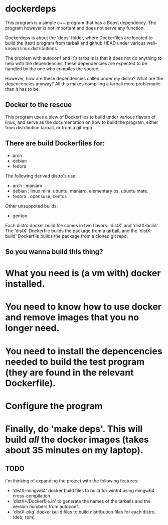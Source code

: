 dockerdeps
==========

This program is a simple c++ program that has a Boost dependency. The program however is not important and does not serve any function.

Dockerdeps is about the 'deps' folder, where Dockerfiles are located to build the (test) program from tarball and github HEAD under various well-known linux distributions.

The problem with autoconf and it's tarballs is that it does not do anything to help with the dependencies, these dependencies are expected to be handled by the one who compiles the source.

However, how are these dependencies called under my distro? What are the depencencies anyway? All this makes compiling a tarball more problematic than it has to be.

Docker to the rescue
--------------------

This program uses a slew of Dockerfiles to build under various flavors of linux, and serve as the documentation on how to build the program, either from distribution tarball, or from a git repo.

There are build Dockerfiles for:
--------------------------------

* arch
* debian
* fedora

The following derived distro's use:
* arch : manjaro
* debian : linux mint, ubuntu, manjaro, elementary os, ubuntu mate.
* fedora : opensuse, centos

Other unsuppoted builds:
* gentoo

Each distro docker build file comes in two flavors: 'distX' and 'distX-build'. The 'distX' Dockerfile builds the package from a tarball, and the 'distX-build' Dockerfile builds the package from a cloned git repo.

So you wanna build this thing?
------------------------------

# What you need is (a vm with) docker installed.
# You need to know how to use docker and remove images that you no longer need.
# You need to install the depencencies needed to build the test program (they are found in the relevant Dockerfile).
# Configure the program
# Finally, do 'make deps'. This will build *all* the docker images (takes about 35 minutes on my laptop).

TODO
----
I'm thinking of expanding the project with the following features:
* 'distX-mingw64' docker build files to build for win64 using mingw64 cross-compilation.
* 'distX*/Dockerfile.in' to generate the names of the tarballs and the version numbers from autoconf.
* 'distX-pkg' docker build files to build distribution files for each distro. (deb, rpm)

